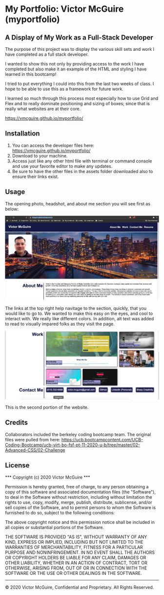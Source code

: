 # My Portfolio: Victor McGuire (myportfolio)

## A Display of My Work as a Full-Stack Developer

The purpose of this project was to display the various skill sets and work I have completed as a full stack developer.

I wanted to show this not only by providing access to the work I have completed but also make it an example of the HTML and styling I have learned in this bootcamp!

I tried to put everything I could into this from the last two weeks of class. I hope to be able to use this as a framework for future work.

I learned so much through this process most especially how to use Grid and Flex and to really dominate positioning and sizing of boxes; since that is really what websites are at their core.

https://vmcguire.github.io/myportfolio/

## Installation

1. You can access the developer files here: https://vmcguire.github.io/myportfolio/
2. Download to your machine. 
3. Access just like any other html file with terminal or command console and use your favorite editor to make any updates.
4. Be sure to have the other files in the assets folder downloaded also to ensure their links exist.

## Usage 

The opening photo, headshot, and about me section you will see first as below:

![screenshot](assets/images/screenShot1.png)

The links at the top right help navitage to the section, quickly, that you would like to go to. 
We wanted to make this easy on the eyes, and cool to interact with. We really like different colors.
In addition, alt text was added to read to visually impared folks as they visit the page.

![screenshot](assets/images/screenShot2.png)

This is the second portion of the website.

## Credits

Collaborators included the berkeley coding bootcamp team. The original files were pulled from here:
https://ucb.bootcampcontent.com/UCB-Coding-Bootcamp/ucb-virt-bo-fsf-pt-11-2020-u-b/tree/master/02-Advanced-CSS/02-Challenge

## License

*** Copyright (c) 2020 Victor McGuire ***

Permission is hereby granted, free of charge, to any person obtaining a copy
of this software and associated documentation files (the "Software"), to deal
in the Software without restriction, including without limitation the rights
to use, copy, modify, merge, publish, distribute, sublicense, and/or sell
copies of the Software, and to permit persons to whom the Software is
furnished to do so, subject to the following conditions:

The above copyright notice and this permission notice shall be included in all
copies or substantial portions of the Software.

THE SOFTWARE IS PROVIDED "AS IS", WITHOUT WARRANTY OF ANY KIND, EXPRESS OR
IMPLIED, INCLUDING BUT NOT LIMITED TO THE WARRANTIES OF MERCHANTABILITY,
FITNESS FOR A PARTICULAR PURPOSE AND NONINFRINGEMENT. IN NO EVENT SHALL THE
AUTHORS OR COPYRIGHT HOLDERS BE LIABLE FOR ANY CLAIM, DAMAGES OR OTHER
LIABILITY, WHETHER IN AN ACTION OF CONTRACT, TORT OR OTHERWISE, ARISING FROM,
OUT OF OR IN CONNECTION WITH THE SOFTWARE OR THE USE OR OTHER DEALINGS IN THE
SOFTWARE.

---

© 2020 Victor McGuire, Confidential and Proprietary. All Rights Reserved.